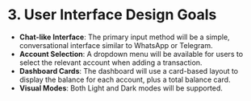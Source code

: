 # 3. User Interface Design Goals

* **Chat-like Interface**: The primary input method will be a simple, conversational interface similar to WhatsApp or Telegram.
* **Account Selection**: A dropdown menu will be available for users to select the relevant account when adding a transaction.
* **Dashboard Cards**: The dashboard will use a card-based layout to display the balance for each account, plus a total balance card.
* **Visual Modes**: Both Light and Dark modes will be supported.
